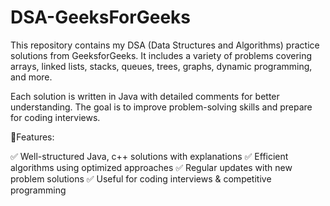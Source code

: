 # DSA-GeeksForGeeks
This repository contains my DSA (Data Structures and Algorithms) practice solutions from GeeksforGeeks. It includes a variety of problems covering arrays, linked lists, stacks, queues, trees, graphs, dynamic programming, and more.

Each solution is written in Java with detailed comments for better understanding. The goal is to improve problem-solving skills and prepare for coding interviews.

🔹Features:




✅ Well-structured Java, c++ solutions with explanations
✅ Efficient algorithms using optimized approaches
✅ Regular updates with new problem solutions
✅ Useful for coding interviews & competitive programming
